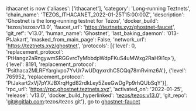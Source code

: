 ithacanet is now {'aliases': ['ithacanet'], 'category': 'Long-running Teztnets', 'chain_name': 'TEZOS_ITHACANET_2022-01-25T15:00:00Z', 'description': 'Ghostnet is the long-running testnet for Tezos', 'docker_build': 'tezos/tezos:v13.0', 'faucet_url': 'https://teztnets.xyz/ghostnet-faucet', 'git_ref': 'v13.0', 'human_name': 'Ghostnet', 'last_baking_daemon': '013-PtJakart', 'masked_from_main_page': False, 'network_url': 'https://teztnets.xyz/ghostnet', 'protocols': [{'level': 0, 'replacement_protocol': 'PtHangz2aRngywmSRGGvrcTyMbbdpWdpFKuS4uMWxg2RaH9i1qx'}, {'level': 8191, 'replacement_protocol': 'Psithaca2MLRFYargivpo7YvUr7wUDqyxrdhC5CQq78mRvimz6A'}, {'level': 765952, 'replacement_protocol': 'PtJakart2xVj7pYXJBXrqHgd82rdkLey5ZeeGwDgPp9rhQUbSqY'}], 'rpc_url': 'https://rpc.ghostnet.teztnets.xyz', 'activated_on': '2022-01-25', 'release': 'v13.0', 'docker_build_hyperlinked': '[tezos/tezos:v13.0](https://hub.docker.com/r/tezos/tezos/tags?page=1&ordering=last_updated&name=v13.0)', 'git_repo': 'git@gitlab.com:tezos/tezos.git'}, go to [ghostnet-faucet](ghostnet-faucet)
